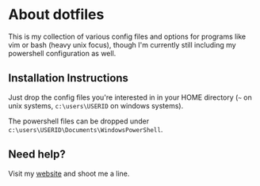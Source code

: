 # About dotfiles

This is my collection of various config files and options for programs like vim or bash (heavy unix focus), though I'm currently still including my powershell configuration as well.

## Installation Instructions

Just drop the config files you're interested in in your HOME directory (`~` on unix systems, `c:\users\USERID` on windows systems).

The powershell files can be dropped under `c:\users\USERID\Documents\WindowsPowerShell`.

## Need help?

Visit my [website](http://www.mohundro.com/blog) and shoot me a line.
